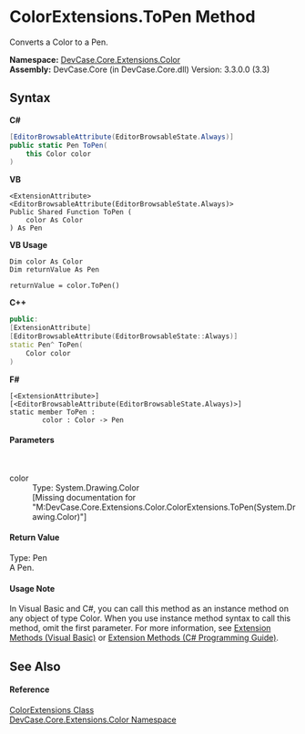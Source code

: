 # ColorExtensions.ToPen Method 
 

Converts a Color to a Pen.

**Namespace:**&nbsp;<a href="N_DevCase_Core_Extensions_Color">DevCase.Core.Extensions.Color</a><br />**Assembly:**&nbsp;DevCase.Core (in DevCase.Core.dll) Version: 3.3.0.0 (3.3)

## Syntax

**C#**<br />
``` C#
[EditorBrowsableAttribute(EditorBrowsableState.Always)]
public static Pen ToPen(
	this Color color
)
```

**VB**<br />
``` VB
<ExtensionAttribute>
<EditorBrowsableAttribute(EditorBrowsableState.Always)>
Public Shared Function ToPen ( 
	color As Color
) As Pen
```

**VB Usage**<br />
``` VB Usage
Dim color As Color
Dim returnValue As Pen

returnValue = color.ToPen()
```

**C++**<br />
``` C++
public:
[ExtensionAttribute]
[EditorBrowsableAttribute(EditorBrowsableState::Always)]
static Pen^ ToPen(
	Color color
)
```

**F#**<br />
``` F#
[<ExtensionAttribute>]
[<EditorBrowsableAttribute(EditorBrowsableState.Always)>]
static member ToPen : 
        color : Color -> Pen 

```


#### Parameters
&nbsp;<dl><dt>color</dt><dd>Type: System.Drawing.Color<br />\[Missing <param name="color"/> documentation for "M:DevCase.Core.Extensions.Color.ColorExtensions.ToPen(System.Drawing.Color)"\]</dd></dl>

#### Return Value
Type: Pen<br />A Pen.

#### Usage Note
In Visual Basic and C#, you can call this method as an instance method on any object of type Color. When you use instance method syntax to call this method, omit the first parameter. For more information, see <a href="https://docs.microsoft.com/dotnet/visual-basic/programming-guide/language-features/procedures/extension-methods">Extension Methods (Visual Basic)</a> or <a href="https://docs.microsoft.com/dotnet/csharp/programming-guide/classes-and-structs/extension-methods">Extension Methods (C# Programming Guide)</a>.

## See Also


#### Reference
<a href="T_DevCase_Core_Extensions_Color_ColorExtensions">ColorExtensions Class</a><br /><a href="N_DevCase_Core_Extensions_Color">DevCase.Core.Extensions.Color Namespace</a><br />